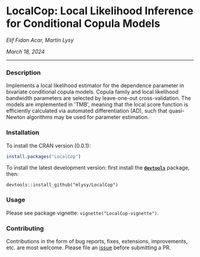 # LocalCop: Local Likelihood Inference for Conditional Copula Models

*Elif Fidan Acar, Martin Lysy*

*March 18, 2024*

---

### Description

Implements a local likelihood estimator for the dependence parameter in bivariate conditional copula models.  Copula family and local likelihood bandwidth parameters are selected by leave-one-out cross-validation.  The models are implemented in 'TMB', meaning that the local score function is efficiently calculated via automated differentiation (AD), such that quasi-Newton algorithms may be used for parameter estimation.

### Installation

To install the CRAN version (0.0.1):

```r
install.packages("LocalCop")
```

To install the latest development version: first install the [**`devtools`**](https://CRAN.R-project.org/package=devtools) package, then:
```{r}
devtools::install_github("mlysy/LocalCop")
```

### Usage

Please see package vignette: `vignette("LocalCop-vignette")`.

### Contributing

Contributions in the form of bug reports, fixes, extensions, improvements, etc. are most welcome.  Please file an [issue](https://github.com/mlysy/LocalCop/issues) before submitting a PR.
